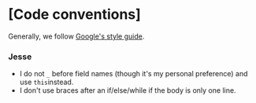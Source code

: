 # [Code conventions]

Generally, we follow [Google's style guide](https://google.github.io/styleguide/javaguide.html).

### Jesse

* I do not `_` before field names (though it's my personal preference) and use `this`instead.
* I don't use braces after an if/else/while if the body is only one line.
